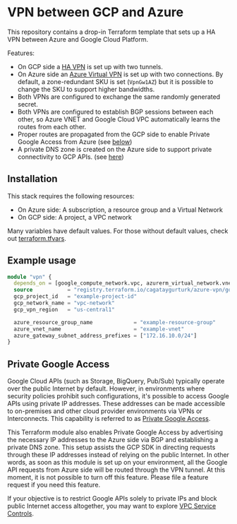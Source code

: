 # VPN between GCP and Azure

This repository contains a drop-in Terraform template that sets up a HA VPN between Azure and Google Cloud Platform.

Features:

- On GCP side a [HA VPN](https://cloud.google.com/network-connectivity/docs/vpn/concepts/overview) is set up with two tunnels.
- On Azure side an [Azure Virtual VPN](https://docs.microsoft.com/en-us/azure/vpn-gateway/vpn-gateway-about-vpngateways) is set up with two connections. By default, a zone-redundant SKU is set (`VpnGw1AZ`) but it is possible to change the SKU to support higher bandwidths.
- Both VPNs are configured to exchange the same randomly generated secret.
- Both VPNs are configured to establish BGP sessions between each other, so Azure VNET and Google Cloud VPC automatically learns the routes from each other.
- Proper routes are propagated from the GCP side to enable Private Google Access from Azure (see [below](#private-google-access))
- A private DNS zone is created on the Azure side to support private connectivity to GCP APIs. (see [here](https://cloud.google.com/vpc-service-controls/docs/set-up-private-connectivity#configure-dns))

## Installation

This stack requires the following resources:

- On Azure side: A subscription, a resource group and a Virtual Network
- On GCP side: A project, a VPC network

Many variables have default values. For those without default values, check out [terraform.tfvars](terraform.tfvars).

## Example usage

````terraform
module "vpn" {
  depends_on = [google_compute_network.vpc, azurerm_virtual_network.vnet, azurerm_resource_group.test]
  source           = "registry.terraform.io/cagataygurturk/azure-vpn/google"
  gcp_project_id   = "example-project-id"
  gcp_network_name = "vpc-network"
  gcp_vpn_region   = "us-central1"

  azure_resource_group_name             = "example-resource-group"
  azure_vnet_name                       = "example-vnet"
  azure_gateway_subnet_address_prefixes = ["172.16.10.0/24"]
}
````

## Private Google Access

Google Cloud APIs (such as Storage, BigQuery, Pub/Sub) typically operate over the public Internet by default. However, in environments where security policies prohibit such configurations, it's possible to access Google APIs using private IP addresses. These addresses can be made accessible to on-premises and other cloud provider environments via VPNs or Interconnects. This capability is referred to as [Private Google Access](https://cloud.google.com/vpc/docs/configure-private-google-access-hybrid).

This Terraform module also enables Private Google Access by advertising the necessary IP addresses to the Azure side via BGP and establishing a private DNS zone. This setup assists the GCP SDK in directing requests through these IP addresses instead of relying on the public Internet. In other words, as soon as this module is set up on your environment, all the Google API requests from Azure side will be routed through the VPN tunnel. At this moment, it is not possible to turn off this feature. Please file a feature request if you need this feature.

If your objective is to restrict Google APIs solely to private IPs and block public Internet access altogether, you may want to explore [VPC Service Controls](https://cloud.google.com/vpc-service-controls).